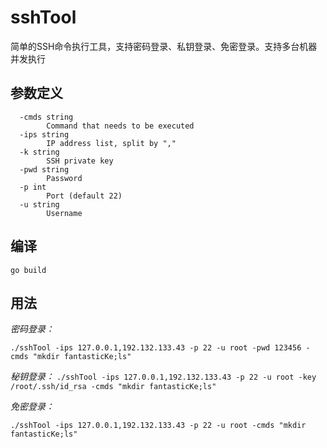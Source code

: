 # sshTool
简单的SSH命令执行工具，支持密码登录、私钥登录、免密登录。支持多台机器并发执行

## 参数定义
```cgo
  -cmds string
        Command that needs to be executed
  -ips string
        IP address list, split by ","
  -k string
        SSH private key
  -pwd string
        Password
  -p int
        Port (default 22)
  -u string
        Username
```
## 编译
``go build``

## 用法

*密码登录：*

``./sshTool -ips 127.0.0.1,192.132.133.43 -p 22 -u root -pwd 123456 -cmds "mkdir fantasticKe;ls"``

*秘钥登录：*
``./sshTool -ips 127.0.0.1,192.132.133.43 -p 22 -u root -key /root/.ssh/id_rsa -cmds "mkdir fantasticKe;ls"``

*免密登录：*

``./sshTool -ips 127.0.0.1,192.132.133.43 -p 22 -u root -cmds "mkdir fantasticKe;ls"``
